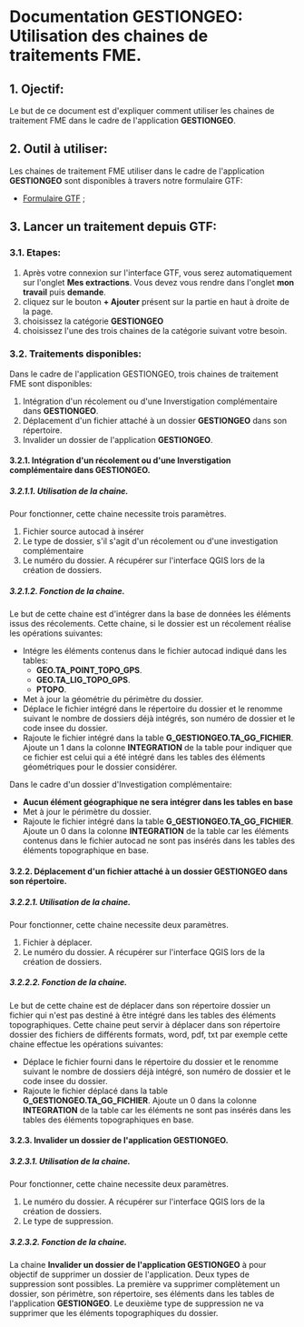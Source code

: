 # Documentation GESTIONGEO: Utilisation des chaines de traitements FME.

## 1. Ojectif:
Le but de ce document est d'expliquer comment utiliser les chaines de traitement FME dans le cadre de l'application __GESTIONGEO__.

## 2. Outil à utiliser:
Les chaines de traitement FME utiliser dans le cadre de l'application __GESTIONGEO__ sont disponibles à travers notre formulaire GTF:
- [Formulaire GTF](https://gtf.lillemetropole.fr/extraction/login) ;  

## 3. Lancer un traitement depuis GTF:

### 3.1. Etapes:
1. Après votre connexion sur l'interface GTF, vous serez automatiquement sur l'onglet __Mes extractions__. Vous devez vous rendre dans l'onglet __mon travail__ puis __demande__.
2. cliquez sur le bouton __+ Ajouter__ présent sur la partie en haut à droite de la page.
3. choisissez la catégorie __GESTIONGEO__
3. choisissez l'une des trois chaines de la catégorie suivant votre besoin.

### 3.2. Traitements disponibles:
Dans le cadre de l'application GESTIONGEO, trois chaines de traitement FME sont disponibles:

1. Intégration d'un récolement ou d'une Inverstigation complémentaire dans __GESTIONGEO__.
2. Déplacement d'un fichier attaché à un dossier __GESTIONGEO__ dans son répertoire.
3. Invalider un dossier de l'application __GESTIONGEO__.

#### 3.2.1. Intégration d'un récolement ou d'une Inverstigation complémentaire dans __GESTIONGEO__.

##### 3.2.1.1. Utilisation de la chaine.

Pour fonctionner, cette chaine necessite trois paramètres.
1. Fichier source autocad à insérer
2. Le type de dossier, s'il s'agit d'un récolement ou d'une investigation complémentaire
3. Le numéro du dossier. A récupérer sur l'interface QGIS lors de la création de dossiers.

##### 3.2.1.2. Fonction de la chaine.

Le but de cette chaine est d'intégrer dans la base de données les éléments issus des récolements.
Cette chaine, si le dossier est un récolement réalise les opérations suivantes:

* Intégre les éléments contenus dans le fichier autocad indiqué dans les tables:
	* __GEO.TA_POINT_TOPO_GPS__.
	* __GEO.TA_LIG_TOPO_GPS__.
	* __PTOPO__.
* Met à jour la géométrie du périmètre du dossier.
* Déplace le fichier intégré dans le répertoire du dossier et le renomme suivant le nombre de dossiers déjà intégrés, son numéro de dossier et le code insee du dossier.
* Rajoute le fichier intégré dans la table __G_GESTIONGEO.TA_GG_FICHIER__. Ajoute un 1 dans la colonne __INTEGRATION__ de la table pour indiquer que ce fichier est celui qui a été intégré dans les tables des éléments géométriques pour le dossier considérer.

Dans le cadre d'un dossier d'Investigation complémentaire:
* __Aucun élément géographique ne sera intégrer dans les tables en base__
* Met à jour le périmètre du dossier.
* Rajoute le fichier intégré dans la table __G_GESTIONGEO.TA_GG_FICHIER__. Ajoute un 0 dans la colonne __INTEGRATION__ de la table car les éléments contenus dans le fichier autocad ne sont pas insérés dans les tables des éléments topographique en base.

#### 3.2.2. Déplacement d'un fichier attaché à un dossier __GESTIONGEO__ dans son répertoire.

##### 3.2.2.1. Utilisation de la chaine.

Pour fonctionner, cette chaine necessite deux paramètres.
1. Fichier à déplacer.
2. Le numéro du dossier. A récupérer sur l'interface QGIS lors de la création de dossiers.

##### 3.2.2.2. Fonction de la chaine.

Le but de cette chaine est de déplacer dans son répertoire dossier un fichier qui n'est pas destiné à être intégré dans les tables des éléments topographiques. Cette chaine peut servir à déplacer dans son répertoire dossier des fichiers de différents formats, word, pdf, txt par exemple
cette chaine effectue les opérations suivantes:
* Déplace le fichier fourni dans le répertoire du dossier et le renomme suivant le nombre de dossiers déjà intégré, son numéro de dossier et le code insee du dossier.
* Rajoute le fichier déplacé dans la table __G_GESTIONGEO.TA_GG_FICHIER__. Ajoute un 0 dans la colonne __INTEGRATION__ de la table car les éléments ne sont pas insérés dans les tables des éléments topographiques en base.

#### 3.2.3. Invalider un dossier de l'application __GESTIONGEO__.

##### 3.2.3.1. Utilisation de la chaine.

Pour fonctionner, cette chaine necessite deux paramètres.
1. Le numéro du dossier. A récupérer sur l'interface QGIS lors de la création de dossiers.
2. Le type de suppression.

##### 3.2.3.2. Fonction de la chaine.

La chaine __Invalider un dossier de l'application GESTIONGEO__ à pour objectif de supprimer un dossier de l'application. Deux types de suppression sont possibles. La première va supprimer complètement un dossier, son périmètre, son répertoire, ses éléments dans les tables de l'application __GESTIONGEO__. Le deuxième type de suppression ne va supprimer que les éléments topographiques du dossier. 